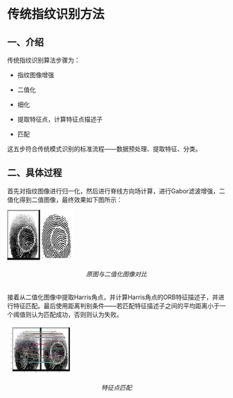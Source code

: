 # 传统指纹识别方法

## 一、介绍

传统指纹识别算法步骤为：

* 指纹图像增强 

* 二值化
* 细化 
* 提取特征点，计算特征点描述子 
*  匹配

这五步符合传统模式识别的标准流程——数据预处理、提取特征、分类。



## 二、具体过程

首先对指纹图像进行归一化，然后进行脊线方向场计算，进行Gabor滤波增强，二值化得到二值图像，最终效果如下图所示：

<p alilgn='center'><img src="./resources/bw.png" width=30%></p>

<h6 align='center'>原图与二值化图像对比</h6>



接着从二值化图像中提取Harris角点，并计算Harris角点的ORB特征描述子，并进行特征匹配。最后使用距离判别条件——若匹配特征描述子之间的平均距离小于一个阈值则认为匹配成功，否则则认为失败。

<p alilgn='center'><img src="./resources/match.png" width=30%></p>

<h6 align='center'>特征点匹配</h6>